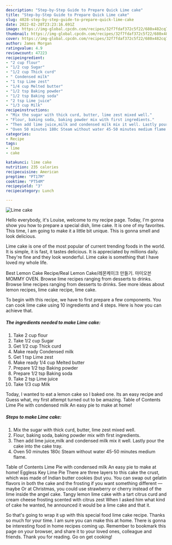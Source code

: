 ```yaml
---
description: "Step-by-Step Guide to Prepare Quick Lime cake"
title: "Step-by-Step Guide to Prepare Quick Lime cake"
slug: 4028-step-by-step-guide-to-prepare-quick-lime-cake
date: 2022-02-28T23:23:16.691Z
image: https://img-global.cpcdn.com/recipes/32f7fdaf372c5f22/680x482cq70/lime-cake-recipe-main-photo.jpg
thumbnail: https://img-global.cpcdn.com/recipes/32f7fdaf372c5f22/680x482cq70/lime-cake-recipe-main-photo.jpg
cover: https://img-global.cpcdn.com/recipes/32f7fdaf372c5f22/680x482cq70/lime-cake-recipe-main-photo.jpg
author: James Morgan
ratingvalue: 4.9
reviewcount: 47223
recipeingredient:
- "2 cup flour"
- "1/2 cup Sugar"
- "1/2 cup Thick curd"
- " Condensed milk"
- "1 tsp Lime zest"
- "1/4 cup Melted butter"
- "1/2 tsp Baking powder"
- "1/2 tsp Baking soda"
- "2 tsp Lime juice"
- "1/3 cup Milk"
recipeinstructions:
- "Mix the sugar with thick curd, butter, lime zest mixed well."
- "Flour, baking soda, baking powder mix with first ingredients."
- "Then add lime juice,milk and condensed milk mix it well. Lastly pour the cake into the cake tray."
- "Oven 50 minutes 180c Steam without water 45-50 minutes medium flame."
categories:
- Recipe
tags:
- lime
- cake

katakunci: lime cake 
nutrition: 235 calories
recipecuisine: American
preptime: "PT17M"
cooktime: "PT54M"
recipeyield: "3"
recipecategory: Lunch

---
```



![Lime cake](https://img-global.cpcdn.com/recipes/32f7fdaf372c5f22/680x482cq70/lime-cake-recipe-main-photo.jpg)

Hello everybody, it's Louise, welcome to my recipe page. Today, I'm gonna show you how to prepare a special dish, lime cake. It is one of my favorites. This time, I am going to make it a little bit unique. This is gonna smell and look delicious.

Lime cake is one of the most popular of current trending foods in the world. It is simple, it is fast, it tastes delicious. It is appreciated by millions daily. They're fine and they look wonderful. Lime cake is something that I have loved my whole life.

Best Lemon Cake Recipe/Real Lemon Cake/레몬케이크 만들기. 마미오븐 MOMMY OVEN. Browse lime recipes ranging from desserts to drinks. Browse lime recipes ranging from desserts to drinks. See more ideas about lemon recipes, lime cake recipe, lime cake.


To begin with this recipe, we have to first prepare a few components. You can cook lime cake using 10 ingredients and 4 steps. Here is how you can achieve that.

<!--inarticleads1-->

##### The ingredients needed to make Lime cake:

1. Take 2 cup flour
1. Take 1/2 cup Sugar
1. Get 1/2 cup Thick curd
1. Make ready  Condensed milk
1. Get 1 tsp Lime zest
1. Make ready 1/4 cup Melted butter
1. Prepare 1/2 tsp Baking powder
1. Prepare 1/2 tsp Baking soda
1. Take 2 tsp Lime juice
1. Take 1/3 cup Milk


Today, I wanted to eat a lemon cake so I baked one. Its an easy recipe and Guess what, my first attempt turned out to be amazing. Table of Contents Lime Pie with condensed milk An easy pie to make at home! 

<!--inarticleads2-->

##### Steps to make Lime cake:

1. Mix the sugar with thick curd, butter, lime zest mixed well.
1. Flour, baking soda, baking powder mix with first ingredients.
1. Then add lime juice,milk and condensed milk mix it well. Lastly pour the cake into the cake tray.
1. Oven 50 minutes 180c Steam without water 45-50 minutes medium flame.


Table of Contents Lime Pie with condensed milk An easy pie to make at home! Eggless Key Lime Pie There are three layers to this cake the crust, which was made of Indian butter cookies (but you. You can swap out gelatin flavors in both the cake and the frosting if you want something different — maybe Or at Christmas, you could use strawberry or cherry instead of the lime inside the angel cake. Tangy lemon lime cake with a tart citrus curd and cream cheese frosting scented with citrus zest When I asked him what kind of cake he wanted, he announced it would be a lime cake and that it. 

So that's going to wrap it up with this special food lime cake recipe. Thanks so much for your time. I am sure you can make this at home. There is gonna be interesting food in home recipes coming up. Remember to bookmark this page on your browser, and share it to your loved ones, colleague and friends. Thank you for reading. Go on get cooking!
